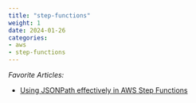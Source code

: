 ```yaml
---
title: "step-functions"
weight: 1
date: 2024-01-26
categories:
- aws
- step-functions
---
```


*Favorite Articles:*
- [Using JSONPath effectively in AWS Step Functions](https://aws.amazon.com/blogs/compute/using-jsonpath-effectively-in-aws-step-functions/)